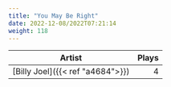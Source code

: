 ```yaml
---
title: "You May Be Right"
date: 2022-12-08/2022T07:21:14
weight: 118
---
```




 Artist | Plays 
----- | -----:
[Billy Joel]({{< ref "a4684">}}) | 4
